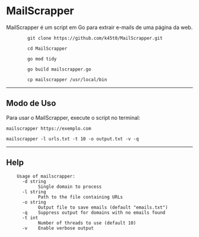 <h1>MailScrapper</h1>
    <p>MailScrapper é um script em Go para extrair e-mails de uma página da web.</p>

            git clone https://github.com/k45t0/MailScrapper.git
            
            cd MailScrapper
            
            go mod tidy
            
            go build mailscrapper.go
            
            cp mailscrapper /usr/local/bin

<hr>
<h2>Modo de Uso</h2>
<p>Para usar o MailScrapper, execute o script no terminal:</p>

    mailscrapper https://exemplo.com
    
    mailscrapper -l urls.txt -t 10 -o output.txt -v -q

<hr>
<h2>Help</h2>

        Usage of mailscrapper:
          -d string
            	Single domain to process
          -l string
            	Path to the file containing URLs
          -o string
            	Output file to save emails (default "emails.txt")
          -q	Suppress output for domains with no emails found
          -t int
            	Number of threads to use (default 10)
          -v	Enable verbose output

</body>
</html>
